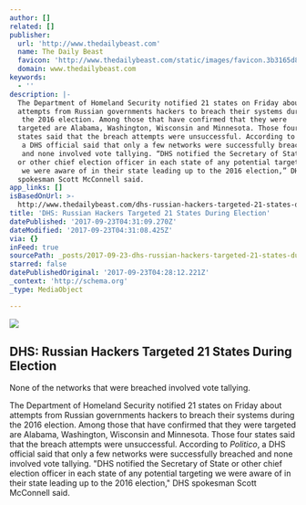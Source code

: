 ```yaml
---
author: []
related: []
publisher:
  url: 'http://www.thedailybeast.com'
  name: The Daily Beast
  favicon: 'http://www.thedailybeast.com/static/images/favicon.3b3165d8.ico?v=1'
  domain: www.thedailybeast.com
keywords:
  - ''
description: |-
  The Department of Homeland Security notified 21 states on Friday about 
  attempts from Russian governments hackers to breach their systems during
   the 2016 election. Among those that have confirmed that they were 
  targeted are Alabama, Washington, Wisconsin and Minnesota. Those four 
  states said that the breach attempts were unsuccessful. According to Politico,
   a DHS official said that only a few networks were successfully breached
   and none involved vote tallying. “DHS notified the Secretary of State 
  or other chief election officer in each state of any potential targeting
   we were aware of in their state leading up to the 2016 election,” DHS 
  spokesman Scott McConnell said. 
app_links: []
isBasedOnUrl: >-
  http://www.thedailybeast.com/dhs-russian-hackers-targeted-21-states-during-election
title: 'DHS: Russian Hackers Targeted 21 States During Election'
datePublished: '2017-09-23T04:31:09.270Z'
dateModified: '2017-09-23T04:31:08.425Z'
via: {}
inFeed: true
sourcePath: _posts/2017-09-23-dhs-russian-hackers-targeted-21-states-during-election.md
starred: false
datePublishedOriginal: '2017-09-23T04:28:12.221Z'
_context: 'http://schema.org'
_type: MediaObject

---
```

<article style=""><img src="https://imgflo.herokuapp.com/graph/2b2431f8e7ba7b0/d734ebf9623d6372b5efc513a7092ef3/noop.jpg?input=https%3A%2F%2Fthedailybeast-res.cloudinary.com%2Fimage%2Fupload%2Fv1506118566%2F170922-dhs-votes-cheat_biijcu.jpg" /><h1>DHS: Russian Hackers Targeted 21 States During Election</h1><p>None of the networks that were breached involved vote tallying.</p></article>

The Department of Homeland Security notified 21 states on Friday about 
attempts from Russian governments hackers to breach their systems during
the 2016 election. Among those that have confirmed that they were 
targeted are Alabama, Washington, Wisconsin and Minnesota. Those four 
states said that the breach attempts were unsuccessful. According to _Politico_,
a DHS official said that only a few networks were successfully breached
and none involved vote tallying. "DHS notified the Secretary of State 
or other chief election officer in each state of any potential targeting
we were aware of in their state leading up to the 2016 election," DHS 
spokesman Scott McConnell said.